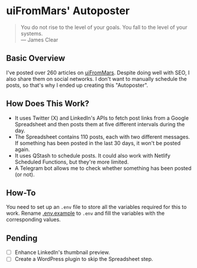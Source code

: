 # uiFromMars' Autoposter

> You do not rise to the level of your goals. You fall to the level of your systems.  
> — James Clear

## Basic Overview

I've posted over 260 articles on [uiFromMars](https://www.uifrommars.com/). Despite doing well with SEO, I also share them on social networks. I don't want to manually schedule the posts, so that's why I ended up creating this "Autoposter".

## How Does This Work?

- It uses Twitter (X) and LinkedIn's APIs to fetch post links from a Google Spreadsheet and then posts them at five different intervals during the day.
- The Spreadsheet contains 110 posts, each with two different messages. If something has been posted in the last 30 days, it won't be posted again.
- It uses QStash to schedule posts. It could also work with Netlify Scheduled Functions, but they're more limited.
- A Telegram bot allows me to check whether something has been posted (or not).

## How-To

You need to set up an `.env` file to store all the variables required for this to work. Rename [.env.example](.env.example) to `.env` and fill the variables with the corresponding values.

## Pending

- [ ] Enhance LinkedIn's thumbnail preview.
- [ ] Create a WordPress plugin to skip the Spreadsheet step.
